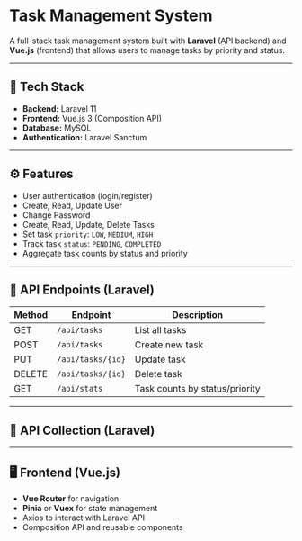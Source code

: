 # Task Management System

A full-stack task management system built with **Laravel** (API backend) and **Vue.js** (frontend) that allows users to manage tasks by priority and status.

---

## 🧱 Tech Stack

- **Backend:** Laravel 11
- **Frontend:** Vue.js 3 (Composition API)
- **Database:** MySQL 
- **Authentication:** Laravel Sanctum

---

## ⚙️ Features

- User authentication (login/register)
- Create, Read, Update User
- Change Password
- Create, Read, Update, Delete Tasks
- Set task `priority`: `LOW`, `MEDIUM`, `HIGH`
- Track task `status`: `PENDING`, `COMPLETED`
- Aggregate task counts by status and priority

---

## 🔐 API Endpoints (Laravel)

| Method | Endpoint              | Description                  |
|--------|-----------------------|------------------------------|
| GET    | `/api/tasks`          | List all tasks               |
| POST   | `/api/tasks`          | Create new task              |
| PUT    | `/api/tasks/{id}`     | Update task                  |
| DELETE | `/api/tasks/{id}`     | Delete task                  |
| GET    | `/api/stats`          | Task counts by status/priority |

---

## 🔐 API Collection (Laravel)


---

## 🖥️ Frontend (Vue.js)

- **Vue Router** for navigation
- **Pinia** or **Vuex** for state management
- Axios to interact with Laravel API
- Composition API and reusable components
